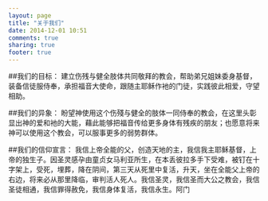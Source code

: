 ```yaml
---
layout: page
title: "关于我们"
date: 2014-12-01 10:51
comments: true
sharing: true
footer: true
---
```

##我们的目标：
建立伤残与健全肢体共同敬拜的教会，帮助弟兄姐妹委身基督，装备信徒服侍奉，承担福音大使命，跟随主耶稣作衪的门徒，实践彼此相爱，守望相助。

##我们的异象：
盼望神使用这个伤殘与健全的肢体一同侍奉的教会，在这里头彰显出神的爱和衪的大能，藉此能够把福音传给更多身体有残疾的朋友；也愿意将来神可以使用这个教会，可以服事更多的弱势群体。

##我们的信仰宣言：
 我信上帝全能的父，创造天地的主，我信我主耶稣基督，上帝的独生子。因圣灵感孕由童贞女马利亚所生，在本丢彼拉多手下受难，被钉在十字架上，受死，埋葬，降在阴间，第三天从死里中复活，升天，坐在全能父上帝的右边，将来必从那里降临，审判活人死人。我信圣灵，我信圣而大公之教会，我信圣徒相通，我信罪得赦免，我信身体复活，我信永生。阿门